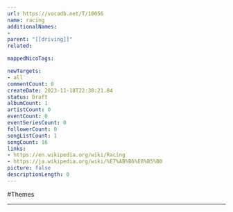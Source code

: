 ```yaml
---
url: https://vocadb.net/T/10056
name: racing
additionalNames: 
- 
parent: "[[driving]]"
related:

mappedNicoTags:

newTargets:
- all
commentCount: 0
createDate: 2023-11-18T22:30:21.84
status: Draft
albumCount: 1
artistCount: 0
eventCount: 0
eventSeriesCount: 0
followerCount: 0
songListCount: 1
songCount: 16
links: 
- https://en.wikipedia.org/wiki/Racing
- https://ja.wikipedia.org/wiki/%E7%AB%B6%E8%B5%B0
picture: false
descriptionLength: 0
---
```


#Themes



---

